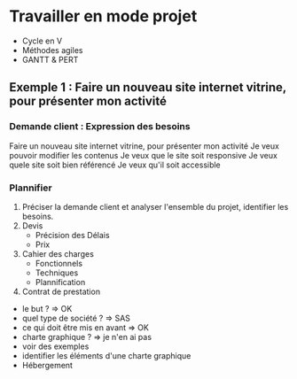 # Travailler en mode projet

- Cycle en V
- Méthodes agiles
- GANTT & PERT

## 




## Exemple 1 : Faire un nouveau site internet vitrine, pour présenter mon activité

### Demande client : Expression des besoins

Faire un nouveau site internet vitrine, pour présenter mon activité
Je veux pouvoir modifier les contenus
Je veux que le site soit responsive
Je veux quele site soit bien référencé
Je veux qu'il soit accessible

### Plannifier

1. Préciser la demande client et analyser l'ensemble du projet, identifier les besoins.
2. Devis
    - Précision des Délais
    - Prix
3. Cahier des charges
    - Fonctionnels
    - Techniques
    - Plannification
4. Contrat de prestation


- le but ? => OK
- quel type de société ? => SAS
- ce qui doit être mis en avant => OK
- charte graphique ? => je n'en ai pas
- voir des exemples 
- identifier les éléments d'une charte graphique
- Hébergement